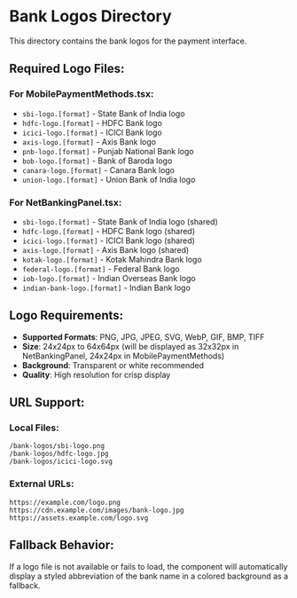 # Bank Logos Directory

This directory contains the bank logos for the payment interface.

## Required Logo Files:

### For MobilePaymentMethods.tsx:
- `sbi-logo.[format]` - State Bank of India logo
- `hdfc-logo.[format]` - HDFC Bank logo  
- `icici-logo.[format]` - ICICI Bank logo
- `axis-logo.[format]` - Axis Bank logo
- `pnb-logo.[format]` - Punjab National Bank logo
- `bob-logo.[format]` - Bank of Baroda logo
- `canara-logo.[format]` - Canara Bank logo
- `union-logo.[format]` - Union Bank of India logo

### For NetBankingPanel.tsx:
- `sbi-logo.[format]` - State Bank of India logo (shared)
- `hdfc-logo.[format]` - HDFC Bank logo (shared)
- `icici-logo.[format]` - ICICI Bank logo (shared)
- `axis-logo.[format]` - Axis Bank logo (shared)
- `kotak-logo.[format]` - Kotak Mahindra Bank logo
- `federal-logo.[format]` - Federal Bank logo
- `iob-logo.[format]` - Indian Overseas Bank logo
- `indian-bank-logo.[format]` - Indian Bank logo

## Logo Requirements:

- **Supported Formats**: PNG, JPG, JPEG, SVG, WebP, GIF, BMP, TIFF
- **Size**: 24x24px to 64x64px (will be displayed as 32x32px in NetBankingPanel, 24x24px in MobilePaymentMethods)
- **Background**: Transparent or white recommended
- **Quality**: High resolution for crisp display

## URL Support:

### Local Files:
```
/bank-logos/sbi-logo.png
/bank-logos/hdfc-logo.jpg
/bank-logos/icici-logo.svg
```

### External URLs:
```
https://example.com/logo.png
https://cdn.example.com/images/bank-logo.jpg
https://assets.example.com/logo.svg
```

## Fallback Behavior:

If a logo file is not available or fails to load, the component will automatically display a styled abbreviation of the bank name in a colored background as a fallback.